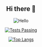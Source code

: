 <p align="center">
<h2 align="center">Hi there 👋</h2>
<p align="center">
<img align="center" alt="Hello" src="https://github.githubassets.com/images/mona-whisper.gif"/>
</p>
</p>

<p align="center">
  <a href="https://github.com/mercutiojohn">
    <img alt="Tests Passing" src="https://github-readme-stats.vercel.app/api?username=mercutiojohn&show_icons=true" />
  </a>
</p>
<p align="center">
  <a href="https://github.com/mercutiojohn">
    <img alt="Top Langs" src="https://github-readme-stats.vercel.app/api/top-langs/?username=mercutiojohn&show_icons=true" />
  </a>
</p>

<!--
**mercutiojohn/mercutiojohn** is a ✨ _special_ ✨ repository because its `README.md` (this file) appears on your GitHub profile.

Here are some ideas to get you started:

- 🔭 I’m currently working on ...
- 🌱 I’m currently learning ...
- 👯 I’m looking to collaborate on ...
- 🤔 I’m looking for help with ...
- 💬 Ask me about ...
- 📫 How to reach me: ...
- 😄 Pronouns: ...
- ⚡ Fun fact: ...
-->
